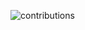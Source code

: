 <!-- ![headergitdark](https://user-images.githubusercontent.com/96199659/210769663-3219b5cf-e49b-4529-a16f-4e9730dc0698.gif) -->
![contributions](https://user-images.githubusercontent.com/96199659/211634932-c289da48-916a-41a7-b176-e30a6ae375ef.svg)


<!-- ### Hi there 👋 -->

<!--
**dd-nd/dd-nd** is a ✨ _special_ ✨ repository because its `README.md` (this file) appears on your GitHub profile.

Here are some ideas to get you started:

- 🔭 I’m currently working on ...
- 🌱 I’m currently learning ...
- 👯 I’m looking to collaborate on ...
- 🤔 I’m looking for help with ...
- 💬 Ask me about ...
- 📫 How to reach me: ...
- 😄 Pronouns: ...
- ⚡ Fun fact: ...
-->
